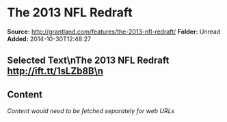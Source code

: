 # The 2013 NFL Redraft

**Source:** http://grantland.com/features/the-2013-nfl-redraft/
**Folder:** Unread
**Added:** 2014-10-30T12:48:27


## Selected Text\nThe 2013 NFL Redraft http://ift.tt/1sLZb8B\n

## Content
*Content would need to be fetched separately for web URLs*
